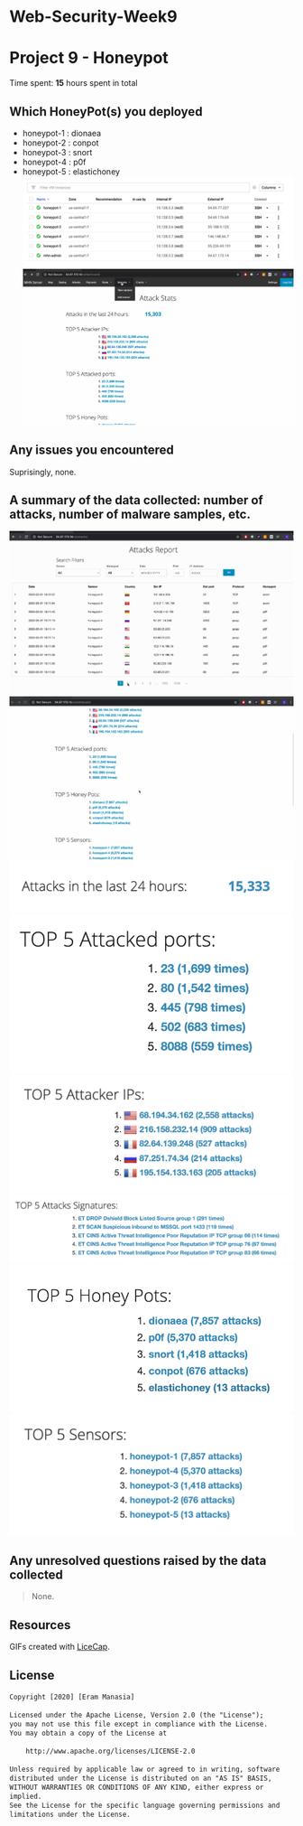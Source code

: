 # Web-Security-Week9

# Project 9 - Honeypot

Time spent: **15** hours spent in total

## Which HoneyPot(s) you deployed 
  - honeypot-1 : dionaea
  - honeypot-2 : conpot
  - honeypot-3 : snort
  - honeypot-4 : p0f
  - honeypot-5 : elastichoney
![](VMInstances.png)
![](SensorGif.gif)


## Any issues you encountered
Suprisingly, none.

## A summary of the data collected: number of attacks, number of malware samples, etc.
![](AttackReportGif.gif) 
![](AttackStatsGIF.gif) 
![](AttackStats.png) 
![](Top5AttackedPorts.png)
![](Top5AttackerIPs.png)
![](Top5AttacksSignatures.png)
![](Top5HoneyPots.png)
![](Top5Sensors.png)
## Any unresolved questions raised by the data collected 
  > None.

## Resources

GIFs created with [LiceCap](http://www.cockos.com/licecap/).

## License

    Copyright [2020] [Eram Manasia]

    Licensed under the Apache License, Version 2.0 (the "License");
    you may not use this file except in compliance with the License.
    You may obtain a copy of the License at

        http://www.apache.org/licenses/LICENSE-2.0

    Unless required by applicable law or agreed to in writing, software
    distributed under the License is distributed on an "AS IS" BASIS,
    WITHOUT WARRANTIES OR CONDITIONS OF ANY KIND, either express or implied.
    See the License for the specific language governing permissions and
    limitations under the License.

